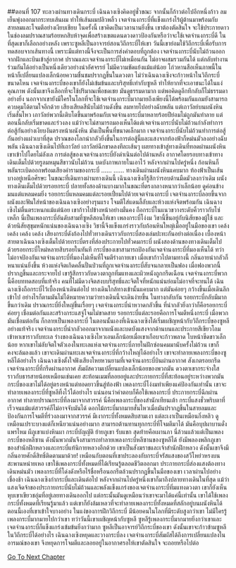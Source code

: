 ##ตอนที่ 107 ทะลวงผ่านทางเดินกระบี่
เฉินฉางเซิงคิดอยู่ชั่วขณะ จากนั้นก็ก้าวต่อไปอีกหนึ่งก้าว
ลมเย็นพุ่งออกมากระทบเส้นผม ทำให้เส้นผมปลิวพลิ้ว
เจตจำนงกระบี่ที่แข็งแกร่งไร้ผู้ต้านมาพร้อมกับสายลมและโจมตีอย่างเงียบเชียบ
ในครั้งนี้ เขาคิดเป็นเวลานานยิ่งขึ้น
เขาต้องตัดสินใจ จะใช้ประกายดาวในช่องลมปราณสามร้อยหกสิบห้าจุดเพื่อสร้างเขตแดนดวงดาวป้องกันหรือว่าจะใช้เจตจำนงกระบี่ดี
ในที่สุดเขาก็เลือกอย่างหลัง
เพราะซูหลีเป็นอาจารย์สอนวิถีกระบี่ให้เขา
วันนี้เขาย่อมใช้วิถีกระบี่เพื่อรับการทดสอบจากเส้นทางนี้ เพราะมีแต่ทางนี้จึงจะเป็นการส่งคำตอบที่ถูกต้อง
เจตจำนงกระบี่นับไม่ถ้วนออกจากฝักและบินเข้าสู่อากาศ
ปราณและเจตจำนงกระบี่ไม่เหมือนกัน ไม่อาจผสมรวมกันได้ แต่กลับทำงานร่วมกันได้อย่างเป็นหนึ่งเดียวอย่างน่าอัศจรรย์ ไม่มีความขัดแย้งแม้แต่น้อย
โก่วหานสือเห็นภาพนี้ในหน้าก็เปลี่ยนแปลงเล็กน้อยความชื่นชมปรากฏขึ้นในดวงตา
ไม่ว่าเฉินฉางเซิงจะก้าวหน้าในวิถีกระบี่ขนาดไหน เจตจำนงกระบี่ของเขาก็ยังไม่เข้มข้นและบริสุทธิ์เท่ากับซูหลี ทำให้ยากที่จะเอาชนะได้ในแง่คุณภาพ
ดังนั้นเขาจึงเลือกที่จะใช้ปริมาณเพื่อชดเชย
มันดูธรรมดามาก แต่พอคิดดูอีกทีกลับก็ไม่ธรรมดาอย่างยิ่ง
นอกจากเขายังมีใครในโลกที่จะใช้เจตจำนงกระบี่มากมายถึงเพียงนี้ได้พร้อมกันแถมยังสามารถควบคุมได้ตามใจอีกด้วย
เสียงเสียดสีนับไม่ถ้วนดังขึ้น
ลมหายไปอย่างฉับพลัน แต่เถาวัลย์บนผนังหินเริ่มสั่นไหว
เถาวัลย์พวกนี้เติบโตขึ้นมาพร้อมกับเจตจำนงกระบี่มาหลายร้อยปีย่อมไม่ถูกมันทำลาย แต่ตอนนี้กลับเริ่มขาดและร่วงลง
แม้ว่าจะไม่สามารถมองเห็นได้แต่เจตจำนงกระบี่นับไม่ถ้วนกำลังทำการต่อสู้กันอย่างเงียบงันตรงหน้าผนังหิน
มันเป็นพื้นที่ขนาดเล็กมาก เจตจำนงกระบี่นับไม่ถ้วนทำการต่อสู้กันอย่างแผ่วเบาที่สุด
ปราณของโลกน่ากลัวยิ่งขึ้นในการต่อสู้นี้และแสงจากท้องฟ้าก็หม่นมัวลงอย่างฉับพลัน
เฉินฉางเซิงเดินไปที่เถาวัลย์
เถาวัลย์ฉีกขาดลงทีละเส้นๆ เผยทางเข้าสู่ทางเดินที่ทอดผ่านผนังหิน
เขาเข้าไปโดยไม่ลังเล
การต่อสู้ของเจตจำนงกระบี่ยังดำเนินต่อไปด้านหลัง อากาศโดยรอบทางเข้าทางเดินเต็มไปด้วยรูลมหมุนสีขาวนับไม่ถ้วน บดบังภาพภายในเอาไว้
หลังจากผ่านไปครู่หนึ่ง ก้อนหินก็พลันระเบิดออกพร้อมเสียงคำรามของกระบี่
……
……
ทางเดินผ่านผนังหินแคบมาก ท้องฟ้าเป็นเส้นบางอยู่เหนือศีรษะ ในขณะที่เดินทางผ่านทางเดินนี้ เฉินฉางเซิงก็รู้สึกว่ารอบด้านมืดมัวลงกว่าเดิม
ผนังทางเดินเต็มไปด้วยรอยกระบี่ ปลายทั้งสองด้านบางมากในขณะที่ตรงกลางหนากว่าเล็กน้อย ดูค่อนข้างมนแต่แหลมคมยิ่ง
รอยกระบี่แหลมคมแต่ละรอยเปี่ยมไปด้วยเจตจำนงกระบี่
เจตจำนงกระบี่ลอยขึ้นจากผนังและฟันใส่หน้าของเฉินฉางเซิงอย่างรุนแรง โจมตีใส่แดนลี้ลับและห้วงแห่งจิตพร้อมกัน
เฉินฉางเซิงไม่ตื่นตระหนกแม้แต่น้อย เขาก้าวไปข้างหน้าอย่างมั่นคง ถือกระบี่ในแนวขวางระดับคิ้วราวกับโซ่เหล็ก
นี่เป็นเพลงกระบี่อันดับสามที่ซูหลีสอนให้เขา เพลงกระบี่โง่งม
วิชานี้ขึ้นอยู่กับนิสัยของผู้ใช้ และด้วยนิสัยสุขุมหนักแน่นของเฉินฉางเซิง วิชานี้จึงแข็งแกร่งราวกับก้อนหินใหญ่เมื่ออยู่ในมือของเขา
เคล้ง เคล้ง เคล้ง เคล้ง เสียงกระบี่ดังก้องไปทั่วทางเดินราวกับกระบี่สองเล่มปะทะกันอย่างต่อเนื่อง
เบื้องหน้าสายตาเฉินฉางเซิงเต็มไปด้วยกระบี่ตรงที่ส่องประกายไปทั่วคมกระบี่ ผนังสองด้านของทางเดินเต็มไปด้วยรอยกระบี่ใหม่หลายสิบรอยในทันที
กระบี่ของเขาสามารถป้องกันเจตจำนงกระบี่ที่มองเห็นได้ ทว่าไม่อาจป้องกันเจตจำนงกระบี่ที่มองไม่เห็นที่โจมตีร่างกายเขา
เมื่อเขาก้าวไปตามทางนี้ กลิ่นอายน่ากลัวก็หนาแน่นยิ่งขึ้น ห้วงแห่งจิตเกิดคลื่นปั่นป่วนที่ถูกเจตจำนงกระบี่สับจนกลายเป็นฟอง
เมื่อฟองพวกนี้ปรากฏขึ้นและกระจายไป เขารู้สึกราวกับดวงตาถูกทิ่มแทงและผิวหนังถูกกรีดเฉือน
เจตจำนงกระบี่พวกนี้คือบททดสอบที่แท้จริง คนที่ไม่มีดวงจิตสงบบริสุทธิ์และจิตใจที่หนักแน่นย่อมไม่อาจที่จะทนได้
เฉินฉางเซิงถือกระบี่ไว้เบื้องหน้าเดินต่อไป
ทางเดินใกล้ทางเข้านั้นแคบมาก แต่มันค่อยๆ กว้างขึ้นเมื่อเดินลึกเข้าไป อย่างไรก็ตามมันไม่ได้หมายความว่าทางเดินนี้จะเดินง่ายขึ้น ในทางกลับกัน รอยกระบี่กลับมีมากขึ้นกว่าเดิม ปราณกระบี่ยิ่งใหญ่ขึ้นเรื่อยๆ เจตจำนงกระบี่น่าหวาดกลัวขึ้น ที่น่ากลัวยิ่งกว่าก็คือรอยกระบี่ค่อยๆ เชื่อมต่อกันและสร้างกระแสจู่โจมไม่ขาดสาย
รอยกระบี่แต่ละรอยคือการโจมตีหนึ่งกระบี่ เมื่อพวกมันเชื่อมต่อกัน ก็กลายเป็นเพลงกระบี่
ในตอนนั้นเองที่เฉินฉางเซิงได้เริ่มเผชิญหน้ากับวิถีกระบี่ของซูหลีอย่างแท้จริง
เจตจำนงกระบี่น่ากลัวออกมาจากผนังและบดบังแสงจากด้านบนและประกายสีเขียวโถมเข้าหาเขาราวกับทะเล
ร่างของเฉินฉางเซิงไหวเอนเล็กน้อยเมื่อเขาเกือบจะก้าวพลาด ใบหน้าซีดขาวเล็กน้อย
หากเขาไม่ลับจิตใจตัวเองในทะเลแห่งเจตจำนงกระบี่ภายในฝักซ่อนคมมานับครั้งไม่ถ้วน เขาก็คงจะล้มลงแล้ว
เขาจะเดินผ่านทะเลเจตจำนงกระบี่ที่กว้างใหญ่ได้อย่างไร เขาจะทำลายเพลงกระบี่ของซูหลีได้อย่างไร
เฉินฉางเซิงตั้งใจฟังเสียงโหยหวนยามที่เจตจำนงกระบี่บินผ่านอากาศ สังเกตรอยกรีดเจตจำนงกระบี่ที่กรีดผ่านอากาศ สัมผัสความเปลี่ยนแปลงเล็กน้อยของพวกมัน
ดวงตาเขากระจ่างใสราวกับธารสายน้อยเหมือนเช่นเคย สะท้อนเมฆที่ลอยอยู่และประกายกระบี่ที่สะท้อนอยู่ระหว่างพวกมัน
กระบี่ของเขาไม่ได้อยู่ตรงหน้าแต่ทอดยาวขึ้นสู่ท้องฟ้า
เพลงกระบี่โง่งมทำเพียงแค่ป้องกันเท่านั้น เขาจะทำลายเพลงกระบี่ที่ซูหลีทิ้งไว้ได้อย่างไร แน่นอนว่าคำตอบก็คือใช้เพลงกระบี่
ประกายกระบี่ฉีกผ่านอากาศ ทำลายปราณกระบี่ที่ลงมาจากสวรรค์ นี่คือเพลงกระบี่ของสำนักเทียนเต้า กระบี่แสงชั่วพริบตาที่เร็วจนแม้แต่สวรรค์ก็ไม่อาจจับมันได้
ดอกไม้กระบี่มากมายสั่นไหวเมื่อมันปรากฏขึ้นในสายลมและป้องกันการโจมตีที่ร่วงลงมาจากสวรรค์
มีเงากระบี่ทั้งหมดสิบสามเงา แต่ละเงาเป็นเหมือนกิ่งหลิว ดูเหมือนเปราะบางแต่ก็เหนียวแน่นอย่างมาก สามารถต้านทานทุกกระบี่ที่โจมตีมาได้
มันคือบุปผาบานดั่งแพรไหม ผีภูเขาแบ่งหินผา กระบี่บัญญัติ ย้ายภูเขา รับแขก สุดท้ายคือเผานภา
นี่ล้วนแล้วแต่เป็นเพลงกระบี่ของหลีซาน ดังนั้นพวกมันจึงสามารถทำลายเพลงกระบี่หลีซานของซูหลีได้
ยังมีพลองพลิกภูเขาของสำนักฝึกหลวงและกระบี่แท้นิกายหลวงอีกด้วย เขาเป็นสังฆราชและเจ้าสำนักฝึกหลวง ดังนั้นเขาจึงมีกลิ่นอายศักดิ์สิทธิ์ติดตามมาด้วย!
เหมือนกับตอนที่เขาประลองกับกระบี่จรัสแสงของสวีโหย่วหรงบนสะพานหน่ายเหอ
เขาใช้เพลงกระบี่ทั้งหมดที่ได้เรียนรู้ตลอดชีวิตออกมา
ประกายกระบี่ส่องแสงต้องทางเดินหม่นมัว
เพลงกระบี่ที่โด่งดังหรือไร้ชื่อหรือนอกรีตล้วนปรากฏขึ้นในมือของเขา
เวลาผ่านไปอย่างเชื่องช้า
เฉินฉางเซิงกำกระบี่และเดินต่อไป หลังจากผ่านไปครู่หนึ่งเขาก็มาถึงปลายทางเดินในที่สุด
แม้ว่าแสงเจิดจ้าของประกายกระบี่นับไม่ถ้วนและพลังแข็งแกร่งของเจตจำนงกระบี่ทิ่มแทงดวงตา เขาก็ยังเห็นหุบเขาเขียวชอุ่มที่อยู่เลยทางเดินออกไป
แต่กระนั้นมันดูเหมือนว่าเขาจะมาได้แค่นี้เท่านั้น
เขาได้ใช้เพลงกระบี่ทั้งหมดที่เรียนรู้มาแล้ว แต่เขาก็ยังล้มเหลวที่จะทำลายเพลงกระบี่ทั้งหมดที่สลักอยู่บนผนังหินได้
ตอนนี้เองที่เขาเข้าใจบางอย่าง
ในแง่ของการฝึกวิถีกระบี่ มีน้อยคนในโลกที่มีระดับสูงกว่าเขา ไม่มีใครรู้เพลงกระบี่มากมายไปกว่าเขา
ทว่าวันนี้เขาเผชิญหน้ากับซูหลี ซูหลีรู้เพลงกระบี่มากมายยิ่งกว่าเขาและเจตจำนงกระบี่ก็แข็งแกร่งเข้มข้นยิ่งกว่ามาก
ซูหลีเป็นอาจารย์วิถีกระบี่ของเขา ดังนั้นเขาจะก้าวข้ามซูหลีในวิถีกระบี่ได้อย่างไร
เฉินฉางเซิงหยุดและวางกระบี่ลง
เจตจำนงกระบี่สัมผัสได้ถึงการเปลี่ยนแปลงในอารมณ์ของเขา จึงหยุดการโจมตีและลอยอยู่ในอากาศรอให้เขาตัดสินใจ
จะถอยหรือไปต่อ


[Go To Next Chapter]( ./934.md)